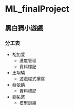 # ML_finalProject

## 黑白猜小遊戲

### 分工表
- 胡加萱
    - 進度管理
    - 資料標記
- 王翊驎
    - 遊戲程式撰寫
- 蔡依倩
    - 資料標記
- 劉祐綮
    - 模型訓練